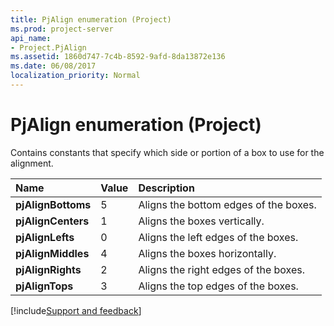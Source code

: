 ```yaml
---
title: PjAlign enumeration (Project)
ms.prod: project-server
api_name:
- Project.PjAlign
ms.assetid: 1860d747-7c4b-8592-9afd-8da13872e136
ms.date: 06/08/2017
localization_priority: Normal
---
```



# PjAlign enumeration (Project)

Contains constants that specify which side or portion of a box to use for the alignment.



|Name|Value|Description|
|:-----|:-----|:-----|
|**pjAlignBottoms**|5|Aligns the bottom edges of the boxes.|
|**pjAlignCenters**|1|Aligns the boxes vertically.|
|**pjAlignLefts**|0|Aligns the left edges of the boxes.|
|**pjAlignMiddles**|4|Aligns the boxes horizontally.|
|**pjAlignRights**|2|Aligns the right edges of the boxes.|
|**pjAlignTops**|3|Aligns the top edges of the boxes.|

[!include[Support and feedback](~/includes/feedback-boilerplate.md)]